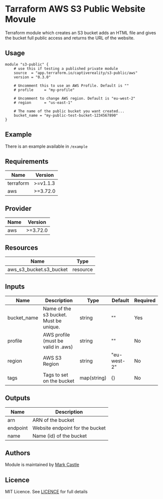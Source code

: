 # Tarraform AWS S3 Public Website Movule

Terraform module which creates an S3 bucket adds an HTML file and gives the bucket full public access and returns the URL of the website.

## Usage

	module "s3-public" {
		# use this if testing a published private module
		source  = "app.terraform.io/captivereality/s3-public/aws"
		version = "0.3.0"

		# Uncomment this to use an AWS Profile. Default is ""
		# profile     = "my-profile"
		
		# Uncomment to change AWS region. Default is "eu-west-2"
		# region      = "us-east-1"
		
		# The name of the public bucket you want created...
		bucket_name = "my-public-test-bucket-1234567890"
	}

## Example

There is an example available in `/example`

## Requirements

| Name|Version|
|------|------|
|terraform|>=v1.1.3|
|aws|>=3.72.0|

## Provider

| Name|Version|
|------|------|
|aws|>=3.72.0|

## Resources

| Name|Type|
|------|------|
|aws_s3_bucket.s3_bucket|resource|

## Inputs

| Name|Description|Type|Default|Required|
|------|------|------|------|------|
|bucket_name|Name of the s3 bucket. Must be unique.|string|""|Yes|
|profile|AWS profile (must be valid in .aws)|string|""|No|
|region |AWS S3 Region|string|"eu-west-2"|No|
|tags|Tags to set on the bucket|map(string)|{}|No|

## Outputs

| Name|Description|
|------|------|
|arn|ARN of the bucket|
|endpoint|Website endpoint for the bucket|
|name|Name (id) of the bucket|

## Authors
Module is maintained by [Mark Castle](https://github.com/markcastle)

## Licence
MIT Licence. See [LICENCE](/LICENCE) for full details
